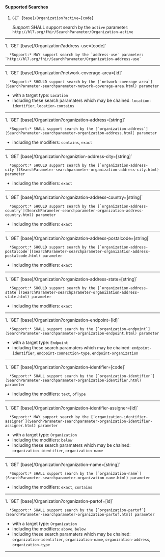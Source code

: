 #### Supported Searches

1. `GET [base]/Organization?active=[code]`

      *Support:* SHALL support search by the `active` parameter: `http://hl7.org/fhir/SearchParameter/Organization-active`
<hr />
1. `GET [base]/Organization?address-use=[code]`

      *Support:* MAY support search by the `address-use` parameter: `http://hl7.org/fhir/SearchParameter/Organization-address-use`
<hr />
1. `GET [base]/Organization?network-coverage-area=[id]`

      *Support:* SHOULD support search by the [`network-coverage-area`](SearchParameter-searchparameter-network-coverage-area.html) parameter 
   - with a target type:  `Location`   
   - including these search paramaters which may be chained:  `location-identifier`, `location-contains` 
<hr />
1. `GET [base]/Organization?organization-address=[string]`

      *Support:* SHALL support search by the [`organization-address`](SearchParameter-searchparameter-organization-address.html) parameter  
   - including the modifiers:  `contains`, `exact`   
<hr />
1. `GET [base]/Organization?organiztion-address-city=[string]`

      *Support:* SHOULD support search by the [`organization-address-city`](SearchParameter-searchparameter-organization-address-city.html) parameter  
   - including the modifiers:  `exact`   
<hr />
1. `GET [base]/Organization?organization-address-country=[string]`

      *Support:* SHOULD support search by the [`organization-address-country`](SearchParameter-searchparameter-organization-address-country.html) parameter  
   - including the modifiers:  `exact`   
<hr />
1. `GET [base]/Organization?organization-address-postalcode=[string]`

      *Support:* SHOULD support search by the [`organization-address-postalcode`](SearchParameter-searchparameter-organization-address-postalcode.html) parameter
   - including the modifiers:  `exact`   
<hr />
1. `GET [base]/Organization?organization-address-state=[string]`

      *Support:* SHOULD support search by the [`organization-address-state`](SearchParameter-searchparameter-organization-address-state.html) parameter  
   - including the modifiers:  `exact`   
<hr />
1. `GET [base]/Organization?organization-endpoint=[id]`

      *Support:* SHALL support search by the [`organization-endpoint`](SearchParameter-searchparameter-organization-endpoint.html) parameter 
   - with a target type:  `Endpoint`   
   - including these search paramaters which may be chained:  `endpoint-identifier`, `endpoint-connection-type`, `endpoint-organization` 
<hr />
1. `GET [base]/Organization?organization-identifier=[code]`

      *Support:* SHALL support search by the [`organization-identifier`](SearchParameter-searchparameter-organization-identifier.html) parameter  
   - including the modifiers:  `text`, `ofType`   
<hr />
1. `GET [base]/Organization?organization-identifier-assigner=[id]`

      *Support:* MAY support search by the [`organization-identifier-assigner`](SearchParameter-searchparameter-organization-identifier-assigner.html) parameter 
   - with a target type:  `Organization` 
   - including the modifiers:  `below`  
   - including these search paramaters which may be chained:  `organization-identifier`, `organization-name` 
<hr />
1. `GET [base]/Organization?organization-name=[string]`

      *Support:* SHALL support search by the [`organization-name`](SearchParameter-searchparameter-organization-name.html) parameter  
   - including the modifiers:  `exact`, `contains`   
<hr />
1. `GET [base]/Organization?organization-partof=[id]`

      *Support:* SHALL support search by the [`organization-partof`](SearchParameter-searchparameter-organization-partof.html) parameter 
   - with a target type:  `Organization` 
   - including the modifiers:  `above`, `below`  
   - including these search paramaters which may be chained:  `organization-identifier`, `organization-name`, `organization-address`, `organization-type` 
<hr />